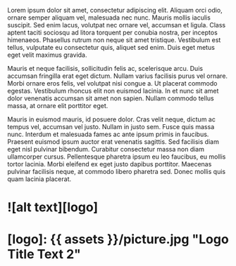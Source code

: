Lorem ipsum dolor sit amet, consectetur adipiscing elit. Aliquam orci odio, ornare semper aliquam vel, malesuada nec nunc. Mauris mollis iaculis suscipit. Sed enim lacus, volutpat nec ornare vel, accumsan et ligula. Class aptent taciti sociosqu ad litora torquent per conubia nostra, per inceptos himenaeos. Phasellus rutrum non neque sit amet tristique. Vestibulum est tellus, vulputate eu consectetur quis, aliquet sed enim. Duis eget metus eget velit maximus gravida.

Mauris et neque facilisis, sollicitudin felis ac, scelerisque arcu. Duis accumsan fringilla erat eget dictum. Nullam varius facilisis purus vel ornare. Morbi ornare eros felis, vel volutpat nisi congue a. Ut placerat commodo egestas. Vestibulum rhoncus elit non euismod lacinia. In et nunc sit amet dolor venenatis accumsan sit amet non sapien. Nullam commodo tellus massa, at ornare elit porttitor eget.

Mauris in euismod mauris, id posuere dolor. Cras velit neque, dictum ac tempus vel, accumsan vel justo. Nullam in justo sem. Fusce quis massa nunc. Interdum et malesuada fames ac ante ipsum primis in faucibus. Praesent euismod ipsum auctor erat venenatis sagittis. Sed facilisis diam eget nisl pulvinar bibendum. Curabitur consectetur massa non diam ullamcorper cursus. Pellentesque pharetra ipsum eu leo faucibus, eu mollis tortor lacinia. Morbi eleifend ex eget justo dapibus porttitor. Maecenas pulvinar facilisis neque, at commodo libero pharetra sed. Donec mollis quis quam lacinia placerat.

# ![alt text][logo]
# [logo]: {{ assets }}/picture.jpg "Logo Title Text 2"